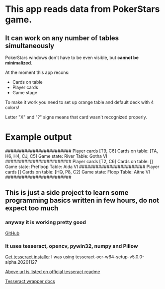 # This app reads data from PokerStars game.
## It can work on any number of tables simultaneously

PokerStars windows don't have to be even visible, but **cannot be minimalized**.


At the moment this app recons:
* Cards on table
* Player cards
* Game stage

To make it work you need to set up orange table and default deck with 4 colors!

Letter "X" and "?" signs means that card wasn't recognized properly.

# Example output
########################
Player cards [T9, C6]
Cards on table: [TA, H6, H4, CJ, C5]
Game state: River
Table: Gotha VI
########################
Player cards [T2, C6]
Cards on table: []
Game state: Prefloop
Table: Aida VI
########################
Player cards []
Cards on table: [HQ, P8, C2]
Game state: Floop
Table: Aitne VI
########################

## This is just a side project to learn some programming basics written in few hours, do not expect too much
### anyway it is working pretty good

[GitHub](http://github.com)

### It uses tesseract, opencv, pywin32, numpy and Pillow
[Get tesseract installer](https://github.com/UB-Mannheim/tesseract/wiki)
I was using tesseract-ocr-w64-setup-v5.0.0-alpha.20201127

[Above url is listed on official tesseract readme](https://github.com/tesseract-ocr/tesseract)

[Tesseract wrapper docs](https://pypi.org/project/pytesseract/)